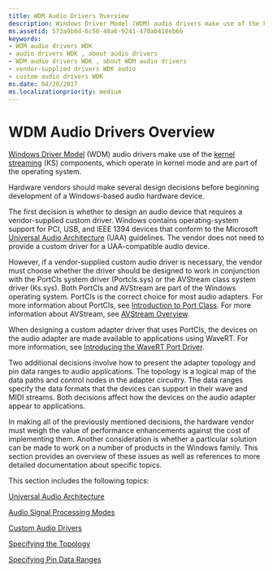 ```yaml
---
title: WDM Audio Drivers Overview
description: Windows Driver Model (WDM) audio drivers make use of the kernel streaming (KS) components, which operate in kernel mode and are part of the operating system.
ms.assetid: 573a9b6d-6c50-40a6-9241-470ab418eb66
keywords:
- WDM audio drivers WDK
- audio drivers WDK , about audio drivers
- WDM audio drivers WDK , about WDM audio drivers
- vendor-supplied drivers WDK audio
- custom audio drivers WDK
ms.date: 04/20/2017
ms.localizationpriority: medium
---
```


# WDM Audio Drivers Overview


[Windows Driver Model](https://docs.microsoft.com/windows-hardware/drivers/kernel/windows-driver-model) (WDM) audio drivers make use of the [kernel streaming](https://docs.microsoft.com/windows-hardware/drivers/stream/kernel-streaming) (KS) components, which operate in kernel mode and are part of the operating system.

Hardware vendors should make several design decisions before beginning development of a Windows-based audio hardware device.

The first decision is whether to design an audio device that requires a vendor-supplied custom driver. Windows contains operating-system support for PCI, USB, and IEEE 1394 devices that conform to the Microsoft [Universal Audio Architecture](universal-audio-architecture.md) (UAA) guidelines. The vendor does not need to provide a custom driver for a UAA-compatible audio device.

However, if a vendor-supplied custom audio driver is necessary, the vendor must choose whether the driver should be designed to work in conjunction with the PortCls system driver (Portcls.sys) or the AVStream class system driver (Ks.sys). Both PortCls and AVStream are part of the Windows operating system. PortCls is the correct choice for most audio adapters. For more information about PortCls, see [Introduction to Port Class](introduction-to-port-class.md). For more information about AVStream, see [AVStream Overview](https://docs.microsoft.com/windows-hardware/drivers/stream/avstream-overview).

When designing a custom adapter driver that uses PortCls, the devices on the audio adapter are made available to applications using WaveRT. For more information, see [Introducing the WaveRT Port Driver](introducing-the-wavert-port-driver.md).

Two additional decisions involve how to present the adapter topology and pin data ranges to audio applications. The topology is a logical map of the data paths and control nodes in the adapter circuitry. The data ranges specify the data formats that the devices can support in their wave and MIDI streams. Both decisions affect how the devices on the audio adapter appear to applications.

In making all of the previously mentioned decisions, the hardware vendor must weigh the value of performance enhancements against the cost of implementing them. Another consideration is whether a particular solution can be made to work on a number of products in the Windows family. This section provides an overview of these issues as well as references to more detailed documentation about specific topics.

This section includes the following topics:

[Universal Audio Architecture](universal-audio-architecture.md)

[Audio Signal Processing Modes](audio-signal-processing-modes.md)

[Custom Audio Drivers](custom-audio-drivers.md)

[Specifying the Topology](specifying-the-topology.md)

[Specifying Pin Data Ranges](specifying-pin-data-ranges.md)

 

 





